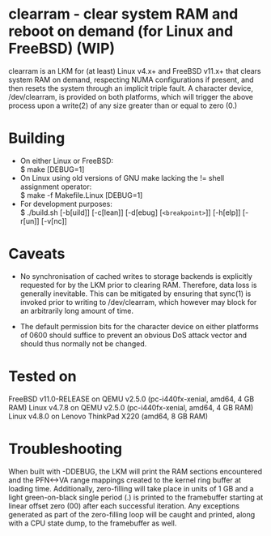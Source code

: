 # clearram - clear system RAM and reboot on demand (for Linux and FreeBSD) (WIP)
clearram is an LKM for (at least) Linux v4.x+ and FreeBSD v11.x+ that clears system
RAM on demand, respecting NUMA configurations if present, and then resets the system
through an implicit triple fault. A character device, /dev/clearram, is provided on
both platforms, which will trigger the above process upon a write(2) of any size
greater than or equal to zero (0.)

# Building
* On either Linux or FreeBSD:<br />
$ make [DEBUG=1]
* On Linux using old versions of GNU make lacking the != shell assignment operator:<br />
$ make -f Makefile.Linux [DEBUG=1]
* For development purposes:<br />
$ ./build.sh [-b[uild]] [-c[lean]] [-d[ebug] [`<breakpoint>`]] [-h[elp]] [-r[un]] [-v[nc]]

# Caveats
* No synchronisation of cached writes to storage backends is explicitly requested
for by the LKM prior to clearing RAM. Therefore, data loss is generally inevitable.
This can be mitigated by ensuring that sync(1) is invoked prior to writing to
/dev/clearram, which however may block for an arbitrarily long amount of time.

* The default permission bits for the character device on either platforms of 0600
should suffice to prevent an obvious DoS attack vector and should thus normally not
be changed.

# Tested on
FreeBSD v11.0-RELEASE on QEMU v2.5.0 (pc-i440fx-xenial, amd64, 4 GB RAM)
Linux v4.7.8 on QEMU v2.5.0 (pc-i440fx-xenial, amd64, 4 GB RAM)
Linux v4.8.0 on Lenovo ThinkPad X220 (amd64, 8 GB RAM)

# Troubleshooting
When built with -DDEBUG, the LKM will print the RAM sections encountered and the
PFN<->VA range mappings created to the kernel ring buffer at loading time.
Additionally, zero-filling will take place in units of 1 GB and a light green-on-black
single period (.) is printed to the framebuffer starting at linear offset zero (00)
after each successful iteration. Any exceptions generated as part of the zero-filling
loop will be caught and printed, along with a CPU state dump, to the framebuffer as well.
